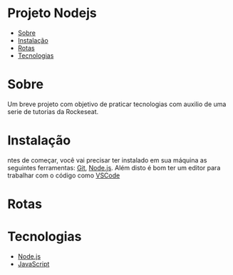 # Projeto Nodejs

<!--ts-->

- [Sobre](#Sobre)
- [Instalação](#instalacao)
- [Rotas](#rotas)
- [Tecnologias](#tecnologias)

# Sobre

Um breve projeto com objetivo de praticar tecnologias com auxilio de uma serie de tutorias da Rockeseat.

# Instalação

ntes de começar, você vai precisar ter instalado em sua máquina as seguintes ferramentas:
[Git](https://git-scm.com), [Node.js](https://nodejs.org/en/). 
Além disto é bom ter um editor para trabalhar com o código como [VSCode](https://code.visualstudio.com/)

# Rotas

# Tecnologias

- [Node.js](https://nodejs.org/en/)
- [JavaScript](https://developer.mozilla.org/pt-BR/docs/Web/JavaScript)

